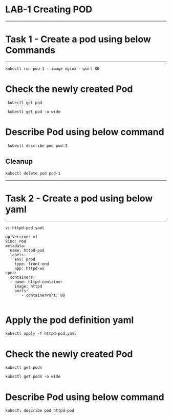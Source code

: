 

LAB-1  Creating POD
=============================================================
---------------------------------------------------------------
# Task 1 - Create a pod using below Commands
---------------------------------------------------------------
 ```
 kubectl run pod-1 --image nginx --port 80 
```
# Check the newly created Pod
```
 kubectl get pod
```
```
 kubectl get pod -o wide
```

# Describe Pod using below command
```
 kubectl describe pod pod-1
```
## Cleanup
```
kubectl delete pod pod-1
```


---------------------------------------------------------------
# Task 2 - Create a pod using below yaml
---------------------------------------------------------------
``` 
vi httpd-pod.yaml
``` 
```
apiVersion: v1
kind: Pod
metadata:
  name: httpd-pod
  labels:
    env: prod 
    type: front-end
    app: httpd-ws
spec:
  containers:
  - name: httpd-container
    image: httpd
    ports:
       - containerPort: 80
 
 ```
# Apply the pod definition yaml
 ```
kubectl apply -f httpd-pod.yaml
 ```
 
# Check the newly created Pod
 ```
kubectl get pods
 ```
```
kubectl get pods -o wide
 ```
# Describe Pod using below command
 ```
kubectl describe pod httpd-pod
```
